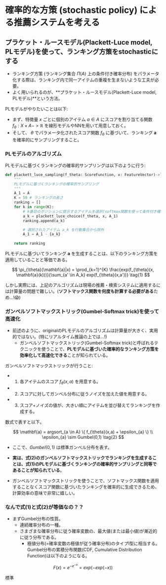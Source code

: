 # 確率的な方策 (stochastic policy) による推薦システムを考える

## プラケット・ルースモデル(Plackett-Luce model, PLモデル)を使って、ランキング方策をstochasticにする

- ランキング方策 (ランキング集合 $\Pi(A)$ 上の条件付き確率分布) をパラメータ化する際は、ランキング内で同一アイテムの重複を生まないような工夫が必要。
- よく用いられるのが、**プラケット・ルースモデル(Plackett-Luce model, PLモデル)**という方法。

PLモデルがやりたいことは以下:
  
- まず、特徴量 $x$ ごとに個別のアイテム $a \in A$ にスコアを割り当てる関数 $f_{\theta}: X \times A -> \mathbb{R}$ を線形モデルやNNを用いて用意しておく。
- そして、 $\theta$ でパラメータ化されたスコア関数 $f_{\theta}$ に基づいて、ランキング $\mathbf{a}$ を確率的にサンプリングすること。

### PLモデルのアルゴリズム

PLモデルに基づくランキングの確率的サンプリングは以下のように行う:

```python
def plackett_luce_sampling(f_theta: ScoreFunction, x: FeatureVector)->list[Item]:
    """
    PLモデルに基づくランキングの確率的サンプリング
    """
    A_1 = A
    K = 50 # ランキングの長さ
    ranking = []
    for k in range(K):
        # k番目のポジションに提示するアイテムを選択(softmax関数を使って条件付き確率分布を定義してサンプリング)
        a_k = plackett_luce_choice(f_theta, x, A_1)
        ranking.append(a_k)

        # 選択されたアイテム a_k を行動集合から除外
        A_1 = A_1 - {a_k}
    
    return ranking
```

PLモデルに基づいてランキング $\mathbf{a}$ を生成することは、以下のランキング方策を適用していることと等価である。

$$
\pi_{\theta}(\mathbf{a}|x)
= \prod_{k=1}^{K} \frac{exp(f_{\theta}(x, \mathbf{a}(k)))}{\sum_{a' \in A_k} exp(f_{\theta}(x,a'))}
\tag{1}
$$

しかし実際には、上記のアルゴリズムは現場の推薦・検索システムに適用するには計算量の問題で難しい。(**ソフトマックス関数を何度も計算する必要がある**ため...!:scream:)

### ガンベルソフトマックストリック(Gumbel-Softmax trick)を使って高速化

- 前述のように、originalのPLモデルのアルゴリズムは計算量が大きく、実用的ではない。(特にリアルタイム推論の上では...!)
  - ガンベルソフトマックストリック(Gumbel-Softmax trick)と呼ばれるテクニックを使うことで、**PLモデルに基づいた確率的なランキング方策を効率化して高速化できる**ことが知られている。

ガンベルソフトマックストリックが行うこと:

- 1. 各アイテムのスコア $f_{\theta}(x,a)$ を用意する。
- 2. スコアに対してガンベル分布に従うノイズを加えた値を用意する。
- 3. スコア+ノイズの値が、大きい順にアイテムを並び替えてランキングを作成する。
  
数式で表すと以下。

$$
\mathbf{a} = argsort_{a \in A} \{ f_{\theta}(x,a) + \epsilon_{a} \}
\\
\epsilon_{a} \sim Gumbel(0,1)
\tag{2}
$$

- ここで、$Gumbel(0,1)$ は標準ガンベル分布を表す。

- **実は、式(2)のガンベルソフトマックストリックでランキングを生成することは、式(1)のPLモデルに基づくランキングの確率的サンプリングと同等であることが知られている**。
- ガンベルソフトマックストリックを使うことで、ソフトマックス関数を適用することなくスコア関数に基づいたランキングを確率的に生成できるため、計算効率の意味で非常に嬉しい。

### なんで式(1)と式(2)が等価なの？？

- まずGumbel分布の性質。
  - 連続確率分布の一種。
  - さまざまな確率分布に従う確率変数の、最大値(または最小値)が漸近的に従う分布である。
    - 極値分布(=確率変数の極値が従う確率分布)のタイプI型に相当する。
Gumbel分布の累積分布関数(CDF, Cumulative Distribution Function)は以下のようになる。

$$
F(x) = e^{-e^{-x}} = exp(-exp(-x))
$$

標準
